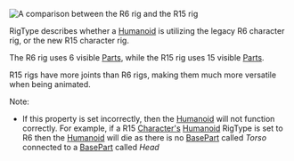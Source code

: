 ![A comparison between the R6 rig and the R15 rig][1]

RigType describes whether a [Humanoid](https://create.roblox.com/docs/reference/engine/classes/Humanoid) is utilizing the legacy R6
character rig, or the new R15 character rig.

The R6 rig uses 6 visible [Parts](https://create.roblox.com/docs/reference/engine/classes/Part), while the R15 rig uses 15 visible
[Parts](https://create.roblox.com/docs/reference/engine/classes/Part).

R15 rigs have more joints than R6 rigs, making them much more versatile
when being animated.

Note:

- If this property is set incorrectly, then the [Humanoid](https://create.roblox.com/docs/reference/engine/classes/Humanoid) will not
  function correctly. For example, if a R15 [Character's](https://create.roblox.com/docs/reference/engine/classes/Player#Character)
  [Humanoid](https://create.roblox.com/docs/reference/engine/classes/Humanoid) RigType is set to R6 then the [Humanoid](https://create.roblox.com/docs/reference/engine/classes/Humanoid) will die as there is
  no [BasePart](https://create.roblox.com/docs/reference/engine/classes/BasePart) called _Torso_ connected to a [BasePart](https://create.roblox.com/docs/reference/engine/classes/BasePart) called _Head_

[1]: https://prod.docsiteassets.roblox.com/assets/blt2fb53ef69c9e060f/R6vsR15.png